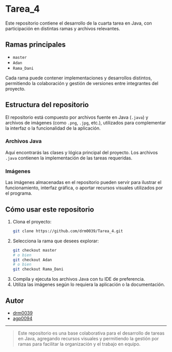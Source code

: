 # Tarea_4

Este repositorio contiene el desarrollo de la cuarta tarea en Java, con participación en distintas ramas y archivos relevantes. 

## Ramas principales

- `master`
- `Adan`
- `Rama_Dani`

Cada rama puede contener implementaciones y desarrollos distintos, permitiendo la colaboración y gestión de versiones entre integrantes del proyecto.

## Estructura del repositorio

El repositorio está compuesto por archivos fuente en Java (`.java`) y archivos de imágenes (como `.png`, `.jpg`, etc.), utilizados para complementar la interfaz o la funcionalidad de la aplicación.

### Archivos Java

Aquí encontrarás las clases y lógica principal del proyecto. Los archivos `.java` contienen la implementación de las tareas requeridas.

### Imágenes

Las imágenes almacenadas en el repositorio pueden servir para ilustrar el funcionamiento, interfaz gráfica, o aportar recursos visuales utilizados por el programa.

## Cómo usar este repositorio

1. Clona el proyecto:
   ```bash
   git clone https://github.com/drm0039/Tarea_4.git
   ```
2. Selecciona la rama que desees explorar:
   ```bash
   git checkout master
   # o bien
   git checkout Adan
   # o bien
   git checkout Rama_Dani
   ```
3. Compila y ejecuta los archivos Java con tu IDE de preferencia.
4. Utiliza las imágenes según lo requiera la aplicación o la documentación.

## Autor

- [drm0039](https://github.com/drm0039)
- [agp0094](https://github.com/AdanGavira)

---

> Este repositorio es una base colaborativa para el desarrollo de tareas en Java, agregando recursos visuales y permitiendo la gestión por ramas para facilitar la organización y el trabajo en equipo.
